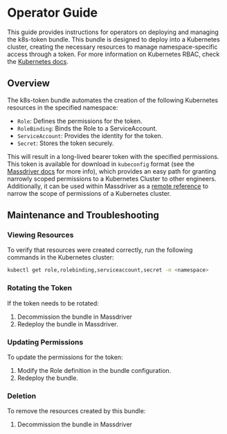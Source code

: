 # Operator Guide

This guide provides instructions for operators on deploying and managing the k8s-token bundle. This bundle is designed to deploy into a Kubernetes cluster, creating the necessary resources to manage namespace-specific access through a token. For more information on Kubernetes RBAC, check the [Kubernetes docs](https://kubernetes.io/docs/reference/access-authn-authz/rbac/).

## Overview

The k8s-token bundle automates the creation of the following Kubernetes resources in the specified namespace:

* `Role`: Defines the permissions for the token.
* `RoleBinding`: Binds the Role to a ServiceAccount.
* `ServiceAccount`: Provides the identity for the token.
* `Secret`: Stores the token securely.

This will result in a long-lived bearer token with the specified permissions. This token is available for download in `kubeconfig` format (see the [Massdriver docs](https://docs.massdriver.cloud/runbooks/kubernetes/access) for more info), which provides an easy path for granting narrowly scoped permissions to a Kubernetes Cluster to other engineers. Additionally, it can be used within Massdriver as a [remote reference](https://docs.massdriver.cloud/guides/sharing-infrastructure#using-remote-references) to narrow the scope of permissions of a Kubernetes cluster.

## Maintenance and Troubleshooting

### Viewing Resources

To verify that resources were created correctly, run the following commands in the Kubernetes cluster:

```bash
kubectl get role,rolebinding,serviceaccount,secret -n <namespace>
```

### Rotating the Token

If the token needs to be rotated:

1. Decommission the bundle in Massdriver
2. Redeploy the bundle in Massdriver.

### Updating Permissions

To update the permissions for the token:

1. Modify the Role definition in the bundle configuration.
2. Redeploy the bundle.

### Deletion

To remove the resources created by this bundle:

1. Decommission the bundle in Massdriver
